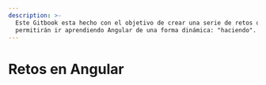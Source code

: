 ```yaml
---
description: >-
  Este Gitbook esta hecho con el objetivo de crear una serie de retos que nos
  permitirán ir aprendiendo Angular de una forma dinámica: "haciendo".
---
```


# Retos en Angular

